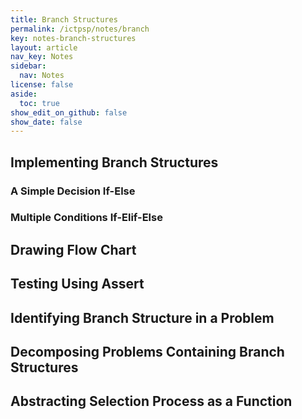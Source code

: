```yaml
---
title: Branch Structures
permalink: /ictpsp/notes/branch
key: notes-branch-structures
layout: article
nav_key: Notes
sidebar:
  nav: Notes
license: false
aside:
  toc: true
show_edit_on_github: false
show_date: false
---
```


## Implementing Branch Structures

### A Simple Decision If-Else

### Multiple Conditions If-Elif-Else

## Drawing Flow Chart

## Testing Using Assert

## Identifying Branch Structure in a Problem

## Decomposing Problems Containing Branch Structures

## Abstracting Selection Process as a Function